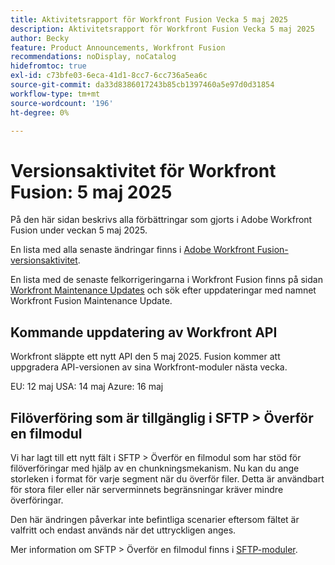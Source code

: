 ```yaml
---
title: Aktivitetsrapport för Workfront Fusion Vecka 5 maj 2025
description: Aktivitetsrapport för Workfront Fusion Vecka 5 maj 2025
author: Becky
feature: Product Announcements, Workfront Fusion
recommendations: noDisplay, noCatalog
hidefromtoc: true
exl-id: c73bfe03-6eca-41d1-8cc7-6cc736a5ea6c
source-git-commit: da33d8386017243b85cb1397460a5e97d0d31854
workflow-type: tm+mt
source-wordcount: '196'
ht-degree: 0%

---
```


# Versionsaktivitet för Workfront Fusion: 5 maj 2025

På den här sidan beskrivs alla förbättringar som gjorts i Adobe Workfront Fusion under veckan 5 maj 2025.

En lista med alla senaste ändringar finns i [Adobe Workfront Fusion-versionsaktivitet](/help/workfront-fusion/fusion-product-releases/fusion-release-activity.md).

En lista med de senaste felkorrigeringarna i Workfront Fusion finns på sidan [Workfront Maintenance Updates](https://experienceleague.adobe.com/en/docs/workfront-known-issues/releases/current-updates) och sök efter uppdateringar med namnet Workfront Fusion Maintenance Update.

## Kommande uppdatering av Workfront API

Workfront släppte ett nytt API den 5 maj 2025. Fusion kommer att uppgradera API-versionen av sina Workfront-moduler nästa vecka.

EU: 12 maj
USA: 14 maj
Azure: 16 maj

## Filöverföring som är tillgänglig i SFTP > Överför en filmodul

Vi har lagt till ett nytt fält i SFTP > Överför en filmodul som har stöd för filöverföringar med hjälp av en chunkningsmekanism. Nu kan du ange storleken i format för varje segment när du överför filer. Detta är användbart för stora filer eller när serverminnets begränsningar kräver mindre överföringar.

Den här ändringen påverkar inte befintliga scenarier eftersom fältet är valfritt och endast används när det uttryckligen anges.

Mer information om SFTP > Överför en filmodul finns i [SFTP-moduler](/help/workfront-fusion/references/apps-and-modules/universal-connectors/sftp.md).
